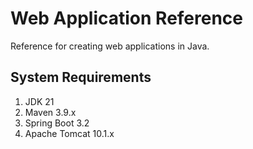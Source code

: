 # Web Application Reference

Reference for creating web applications in Java.

## System Requirements

1. JDK 21
2. Maven 3.9.x
3. Spring Boot 3.2
4. Apache Tomcat 10.1.x